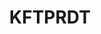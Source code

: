 ---
title: KFTPRDT
crosslinks:
- hearthstone
- customhearthstone
- monkaS
- CompetitiveHS
- JUGPRDT
- iamsosmart
- MSGPRDT
---